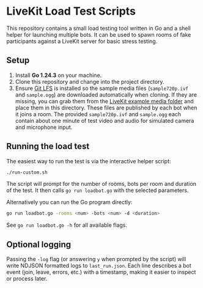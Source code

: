 # LiveKit Load Test Scripts

This repository contains a small load testing tool written in Go and a shell
helper for launching multiple bots. It can be used to spawn rooms of fake
participants against a LiveKit server for basic stress testing.

## Setup

1. Install **Go 1.24.3** on your machine.
2. Clone this repository and change into the project directory.
3. Ensure [Git LFS](https://git-lfs.com/) is installed so the sample media
   files (`sample720p.ivf` and `sample.ogg`) are downloaded automatically when
   cloning. If they are missing, you can grab them from the [LiveKit example
  media folder](https://github.com/livekit/client-sdk-js/tree/main/examples/media)
  and place them in this directory. These files are published by each bot when
  it joins a room.
  The provided `sample720p.ivf` and `sample.ogg` each contain about one minute
  of test video and audio for simulated camera and microphone input.

## Running the load test

The easiest way to run the test is via the interactive helper script:

```bash
./run-custom.sh
```

The script will prompt for the number of rooms, bots per room and duration of
the test. It then calls `go run loadbot.go` with the selected parameters.

Alternatively you can run the Go program directly:

```bash
go run loadbot.go -rooms <num> -bots <num> -d <duration>
```

See `go run loadbot.go -h` for all available flags.

## Optional logging

Passing the `-log` flag (or answering `y` when prompted by the script) will
write NDJSON formatted logs to `last_run.json`. Each line describes a bot event
(join, leave, errors, etc.) with a timestamp, making it easier to inspect or
process later.
